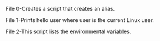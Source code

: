 File 0-Creates a script that creates an alias.

File 1-Prints hello user where user is the current Linux user.

File 2-This script lists the environmental variables.
